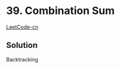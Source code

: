 # 39. Combination Sum

[LeetCode-cn](https://leetcode-cn.com/problems/combination-sum/)

## Solution

Backtracking
